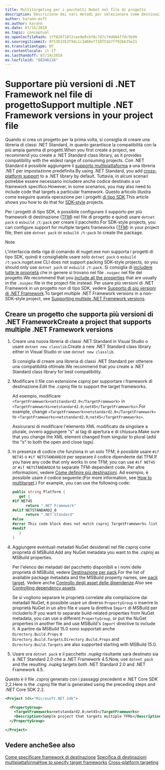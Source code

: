 ```yaml
---
title: Multitargeting per i pacchetti NuGet nel file di progetto
description: Descrizione dei vari metodi per selezionare come destinazione più versioni di .NET Framework da un singolo pacchetto NuGet.
author: karann-msft
ms.author: karann
ms.date: 07/15/2019
ms.topic: conceptual
ms.openlocfilehash: 1ff02871872cee9e8cbf8c7d7c74d804f7dc5b99
ms.sourcegitcommit: 0f5363353f9dc1c3d68e7718f51b7ff92bb35e21
ms.translationtype: HT
ms.contentlocale: it-IT
ms.lasthandoff: 07/19/2019
ms.locfileid: "68346116"
---
```

# <a name="support-multiple-net-framework-versions-in-your-project-file"></a><span data-ttu-id="2c77f-103">Supportare più versioni di .NET Framework nel file di progetto</span><span class="sxs-lookup"><span data-stu-id="2c77f-103">Support multiple .NET Framework versions in your project file</span></span>

<span data-ttu-id="2c77f-104">Quando si crea un progetto per la prima volta, si consiglia di creare una libreria di classi .NET Standard, in quanto garantisce la compatibilità con la più ampia gamma di progetti.</span><span class="sxs-lookup"><span data-stu-id="2c77f-104">When you first create a project, we recommend you create a .NET Standard class library, as it provides compatibility with the widest range of consuming projects.</span></span> <span data-ttu-id="2c77f-105">Con .NET Standard è possibile aggiungere il [supporto multipiattaforma](/dotnet/standard/library-guidance/cross-platform-targeting) a una libreria .NET per impostazione predefinita.</span><span class="sxs-lookup"><span data-stu-id="2c77f-105">By using .NET Standard, you add [cross-platform support](/dotnet/standard/library-guidance/cross-platform-targeting) to a .NET library by default.</span></span> <span data-ttu-id="2c77f-106">Tuttavia, in alcuni scenari potrebbe essere necessario includere anche codice destinato a un framework specifico.</span><span class="sxs-lookup"><span data-stu-id="2c77f-106">However, in some scenarios, you may also need to include code that targets a particular framework.</span></span> <span data-ttu-id="2c77f-107">Questo articolo illustra come eseguire questa operazione per i progetti [di tipo SDK](../resources/check-project-format.md).</span><span class="sxs-lookup"><span data-stu-id="2c77f-107">This article shows you how to do that for [SDK-style](../resources/check-project-format.md) projects.</span></span>

<span data-ttu-id="2c77f-108">Per i progetti di tipo SDK, è possibile configurare il supporto per più framework di destinazione ([TFM](/dotnet/standard/frameworks)) nel file di progetto e quindi usare `dotnet pack` o `msbuild /t:pack` per creare il pacchetto.</span><span class="sxs-lookup"><span data-stu-id="2c77f-108">For SDK-style projects, you can configure support for multiple targets frameworks ([TFM](/dotnet/standard/frameworks)) in your project file, then use `dotnet pack` or `msbuild /t:pack` to create the package.</span></span>

> [!NOTE]
> <span data-ttu-id="2c77f-109">L'interfaccia della riga di comando di nuget.exe non supporta i progetti di tipo SDK, quindi è consigliabile usare solo `dotnet pack` o `msbuild /t:pack`.</span><span class="sxs-lookup"><span data-stu-id="2c77f-109">nuget.exe CLI does not support packing SDK-style projects, so you should only use `dotnet pack` or `msbuild /t:pack`.</span></span> <span data-ttu-id="2c77f-110">Si consiglia di [includere tutte le proprietà](../reference/msbuild-targets.md#pack-target) che in genere si trovano nel file `.nuspec` nel file del progetto.</span><span class="sxs-lookup"><span data-stu-id="2c77f-110">We recommend that you [include all the properties](../reference/msbuild-targets.md#pack-target) that are usually in the `.nuspec` file in the project file instead.</span></span> <span data-ttu-id="2c77f-111">Per usare più versioni di .NET Framework in un progetto non di tipo SDK, vedere [Supporto di più versioni di .NET Framework](supporting-multiple-target-frameworks.md).</span><span class="sxs-lookup"><span data-stu-id="2c77f-111">To target multiple .NET Framework versions in a non-SDK-style project, see [Supporting multiple .NET Framework versions](supporting-multiple-target-frameworks.md).</span></span>

## <a name="create-a-project-that-supports-multiple-net-framework-versions"></a><span data-ttu-id="2c77f-112">Creare un progetto che supporta più versioni di .NET Framework</span><span class="sxs-lookup"><span data-stu-id="2c77f-112">Create a project that supports multiple .NET Framework versions</span></span>

1. <span data-ttu-id="2c77f-113">Creare una nuova libreria di classi .NET Standard in Visual Studio o usare `dotnet new classlib`.</span><span class="sxs-lookup"><span data-stu-id="2c77f-113">Create a new .NET Standard class library either in Visual Studio or use `dotnet new classlib`.</span></span>

   <span data-ttu-id="2c77f-114">Si consiglia di creare una libreria di classi .NET Standard per ottenere una compatibilità ottimale.</span><span class="sxs-lookup"><span data-stu-id="2c77f-114">We recommend that you create a .NET Standard class library for best compatibility.</span></span>

2. <span data-ttu-id="2c77f-115">Modificare il file con estensione *csproj* per supportare i framework di destinazione.</span><span class="sxs-lookup"><span data-stu-id="2c77f-115">Edit the *.csproj* file to support the target frameworks.</span></span>

   <span data-ttu-id="2c77f-116">Ad esempio, modificare `<TargetFramework>netstandard2.0</TargetFramework>` in `<TargetFrameworks>netstandard2.0;net45</TargetFrameworks>`.</span><span class="sxs-lookup"><span data-stu-id="2c77f-116">For example, change `<TargetFramework>netstandard2.0</TargetFramework>` to `<TargetFrameworks>netstandard2.0;net45</TargetFrameworks>`.</span></span>

   <span data-ttu-id="2c77f-117">Assicurarsi di modificare l'elemento XML modificato da singolare a plurale, ovvero aggiungere "s" ai tag di apertura e di chiusura.</span><span class="sxs-lookup"><span data-stu-id="2c77f-117">Make sure that you change the XML element changed from singular to plural (add the "s" to both the open and close tags).</span></span>

3. <span data-ttu-id="2c77f-118">In presenza di codice che funziona in un solo TFM, è possibile usare `#if NET45` o `#if NETSTANDARD20` per separare il codice dipendente dal TFM.</span><span class="sxs-lookup"><span data-stu-id="2c77f-118">If you have any code that only works in one TFM, you can use `#if NET45` or `#if NETSTANDARD20` to separate TFM-dependent code.</span></span> <span data-ttu-id="2c77f-119">Per altre informazioni, vedere [Come definire più destinazioni](/dotnet/core/tutorials/libraries#how-to-multitarget). Ad esempio, è possibile usare il codice seguente:</span><span class="sxs-lookup"><span data-stu-id="2c77f-119">(For more information, see [How to multitarget](/dotnet/core/tutorials/libraries#how-to-multitarget).) For example, you can use the following code:</span></span>

   ```csharp
   public string Platform {
      get {
   #if NET45
         return ".NET Framework"
   #elif NETSTANDARD2_0
         return ".NET Standard"
   #else
   #error This code block does not match csproj TargetFrameworks list
   #endif
      }
   }
   ```

4. <span data-ttu-id="2c77f-120">Aggiungere eventuali metadati NuGet desiderati nel file *csproj* come proprietà di MSBuild.</span><span class="sxs-lookup"><span data-stu-id="2c77f-120">Add any NuGet metadata you want to the *.csproj* as MSBuild properties.</span></span>

   <span data-ttu-id="2c77f-121">Per l'elenco dei metadati del pacchetto disponibili e i nomi delle proprietà di MSBuild, vedere [Destinazione per pack](../reference/msbuild-targets.md#pack-target).</span><span class="sxs-lookup"><span data-stu-id="2c77f-121">For the list of available package metadata and the MSBuild property names, see [pack target](../reference/msbuild-targets.md#pack-target).</span></span> <span data-ttu-id="2c77f-122">Vedere anche [Controllo degli asset delle dipendenze](../consume-packages/package-references-in-project-files.md#controlling-dependency-assets).</span><span class="sxs-lookup"><span data-stu-id="2c77f-122">Also see [Controlling dependency assets](../consume-packages/package-references-in-project-files.md#controlling-dependency-assets).</span></span>

   <span data-ttu-id="2c77f-123">Se si vogliono separare le proprietà correlate alla compilazione dai metadati NuGet, è possibile usare un diverso `PropertyGroup` o inserire le proprietà NuGet in un altro file e usare la direttiva `Import` di MSBuild per includerlo.</span><span class="sxs-lookup"><span data-stu-id="2c77f-123">If you want to separate build-related properties from NuGet metadata, you can use a different `PropertyGroup`, or put the NuGet properties in another file and use MSBuild's `Import` directive to include it.</span></span> <span data-ttu-id="2c77f-124">A partire da MSBuild 15.0 sono supportati anche `Directory.Build.Props` e `Directory.Build.Targets`.</span><span class="sxs-lookup"><span data-stu-id="2c77f-124">`Directory.Build.Props` and `Directory.Build.Targets` are also supported starting with MSBuild 15.0.</span></span>

5. <span data-ttu-id="2c77f-125">Usare ora `dotnet pack` e il pacchetto *.nupkg* risultante sarà destinato sia a .NET Standard 2.0 che a .NET Framework 4.5.</span><span class="sxs-lookup"><span data-stu-id="2c77f-125">Now, use `dotnet pack` and the resulting *.nupkg* targets both .NET Standard 2.0 and .NET Framework 4.5.</span></span>

<span data-ttu-id="2c77f-126">Questo è il file *.csproj* generato con i passaggi precedenti e .NET Core SDK 2,2.</span><span class="sxs-lookup"><span data-stu-id="2c77f-126">Here is the *.csproj* file that is generated using the preceding steps and .NET Core SDK 2.2.</span></span>

```xml
<Project Sdk="Microsoft.NET.Sdk">

  <PropertyGroup>
    <TargetFrameworks>netstandard2.0;net45</TargetFrameworks>
    <Description>Sample project that targets multiple TFMs</Description>
  </PropertyGroup>

</Project>
```

## <a name="see-also"></a><span data-ttu-id="2c77f-127">Vedere anche</span><span class="sxs-lookup"><span data-stu-id="2c77f-127">See also</span></span>

<span data-ttu-id="2c77f-128">[Come specificare framework di destinazione](/dotnet/standard/frameworks#how-to-specify-target-frameworks)
[Specifica di destinazioni multipiattaforma](/dotnet/standard/library-guidance/cross-platform-targeting)</span><span class="sxs-lookup"><span data-stu-id="2c77f-128">[How to specify target frameworks](/dotnet/standard/frameworks#how-to-specify-target-frameworks)
[Cross-platform targeting](/dotnet/standard/library-guidance/cross-platform-targeting)</span></span>
